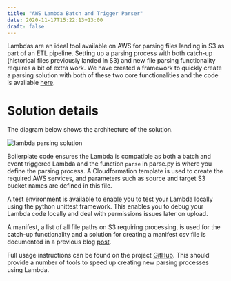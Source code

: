 ```yaml
---
title: "AWS Lambda Batch and Trigger Parser"
date: 2020-11-17T15:22:13+13:00
draft: false
---
```


Lambdas are an ideal tool available on AWS for parsing files landing in S3 as part of an ETL pipeline. Setting up a parsing process with both catch-up (historical files previously landed in S3) and new file parsing functionality requires a bit of extra work. We have created a framework to quickly create a parsing solution with both of these two core functionalities and the code is available [here](https://github.com/hlamotte/aws-solutions/tree/main/batch-trigger-lambda-template).

# Solution details
The diagram below shows the architecture of the solution.

![lambda parsing solution](/lambda-parsing-solution.png)

Boilerplate code ensures the Lambda is compatible as both a batch and event triggered Lambda and the function `parse` in parse.py is where you define the parsing process. A Cloudformation template is used to create the required AWS services, and parameters such as source and target S3 bucket names are defined in this file.

A test environment is available to enable you to test your Lambda locally using the python unittest framework. This enables you to debug your Lambda code locally and deal with permissions issues later on upload.

A manifest, a list of all file paths on S3 requiring processing, is used for the catch-up functionality and a solution for creating a manifest csv file is documented in a previous blog [post](https://datamunch.tech/posts/s3-generate-manifest/).

Full usage instructions can be found on the project [GitHub](https://github.com/hlamotte/aws-solutions/tree/main/batch-trigger-lambda-template). This should provide a number of tools to speed up creating new parsing processes using Lambda.